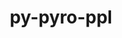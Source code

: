 ---
title: "py-pyro-ppl"
layout: cache
categories: [package, develop]
meta: {"versions": ["1.8.4"], "compilers": ["apple-clang@=15.0.0", "gcc@=13.2.0"], "oss": ["ubuntu24.04", "ventura"], "platforms": ["darwin", "linux"], "targets": ["aarch64", "x86_64_v3"], "stacks": ["ml-darwin-aarch64-mps", "ml-linux-aarch64-cpu", "ml-linux-aarch64-cuda", "ml-linux-x86_64-cpu", "ml-linux-x86_64-cuda", "root"], "num_specs": 49, "num_specs_by_stack": {"root": 49, "ml-darwin-aarch64-mps": 4, "ml-linux-aarch64-cpu": 11, "ml-linux-aarch64-cuda": 11, "ml-linux-x86_64-cpu": 12, "ml-linux-x86_64-cuda": 11}}
spec_details: [{"hash": "isotjgdpaajkf42q7gn5dxqlldsjwtck", "compiler": "apple-clang@=15.0.0", "versions": ["1.8.4"], "os": "ventura", "platform": "darwin", "target": "aarch64", "variants": ["build_system=python_pip"], "stacks": ["root", "ml-darwin-aarch64-mps"], "size": "-", "tarball": "https://binaries.spack.io/develop/build_cache/darwin-ventura-aarch64/apple-clang-15.0.0/py-pyro-ppl-1.8.4/darwin-ventura-aarch64-apple-clang-15.0.0-py-pyro-ppl-1.8.4-isotjgdpaajkf42q7gn5dxqlldsjwtck.spack"}, {"hash": "mtzbmptdzgqljm4osjf54gloia5ynfof", "compiler": "apple-clang@=15.0.0", "versions": ["1.8.4"], "os": "ventura", "platform": "darwin", "target": "aarch64", "variants": ["build_system=python_pip"], "stacks": ["root", "ml-darwin-aarch64-mps"], "size": "-", "tarball": "https://binaries.spack.io/develop/build_cache/darwin-ventura-aarch64/apple-clang-15.0.0/py-pyro-ppl-1.8.4/darwin-ventura-aarch64-apple-clang-15.0.0-py-pyro-ppl-1.8.4-mtzbmptdzgqljm4osjf54gloia5ynfof.spack"}, {"hash": "pthxntq7po4hpyu2izlhyldbutth6iwd", "compiler": "apple-clang@=15.0.0", "versions": ["1.8.4"], "os": "ventura", "platform": "darwin", "target": "aarch64", "variants": ["build_system=python_pip"], "stacks": ["root", "ml-darwin-aarch64-mps"], "size": "-", "tarball": "https://binaries.spack.io/develop/build_cache/darwin-ventura-aarch64/apple-clang-15.0.0/py-pyro-ppl-1.8.4/darwin-ventura-aarch64-apple-clang-15.0.0-py-pyro-ppl-1.8.4-pthxntq7po4hpyu2izlhyldbutth6iwd.spack"}, {"hash": "k2rgmq6j6ulzqakxe45rdhxdv52nvf4n", "compiler": "apple-clang@=15.0.0", "versions": ["1.8.4"], "os": "ventura", "platform": "darwin", "target": "aarch64", "variants": ["build_system=python_pip"], "stacks": ["root", "ml-darwin-aarch64-mps"], "size": "-", "tarball": "https://binaries.spack.io/develop/build_cache/darwin-ventura-aarch64/apple-clang-15.0.0/py-pyro-ppl-1.8.4/darwin-ventura-aarch64-apple-clang-15.0.0-py-pyro-ppl-1.8.4-k2rgmq6j6ulzqakxe45rdhxdv52nvf4n.spack"}, {"hash": "5ubrdsujipctj5ocffr2yauscmozto7h", "compiler": "gcc@=13.2.0", "versions": ["1.8.4"], "os": "ubuntu24.04", "platform": "linux", "target": "aarch64", "variants": ["build_system=python_pip"], "stacks": ["ml-linux-aarch64-cpu", "root"], "size": "-", "tarball": "https://binaries.spack.io/develop/build_cache/linux-ubuntu24.04-aarch64/gcc-13.2.0/py-pyro-ppl-1.8.4/linux-ubuntu24.04-aarch64-gcc-13.2.0-py-pyro-ppl-1.8.4-5ubrdsujipctj5ocffr2yauscmozto7h.spack"}, {"hash": "3vqiy5j4ktac3ydurfeg32ygr3v64nfo", "compiler": "gcc@=13.2.0", "versions": ["1.8.4"], "os": "ubuntu24.04", "platform": "linux", "target": "aarch64", "variants": ["build_system=python_pip"], "stacks": ["ml-linux-aarch64-cpu", "root"], "size": "-", "tarball": "https://binaries.spack.io/develop/build_cache/linux-ubuntu24.04-aarch64/gcc-13.2.0/py-pyro-ppl-1.8.4/linux-ubuntu24.04-aarch64-gcc-13.2.0-py-pyro-ppl-1.8.4-3vqiy5j4ktac3ydurfeg32ygr3v64nfo.spack"}, {"hash": "g4afdrbvdt53wjs62hwfat27thnlir47", "compiler": "gcc@=13.2.0", "versions": ["1.8.4"], "os": "ubuntu24.04", "platform": "linux", "target": "aarch64", "variants": ["build_system=python_pip"], "stacks": ["ml-linux-aarch64-cpu", "root"], "size": "-", "tarball": "https://binaries.spack.io/develop/build_cache/linux-ubuntu24.04-aarch64/gcc-13.2.0/py-pyro-ppl-1.8.4/linux-ubuntu24.04-aarch64-gcc-13.2.0-py-pyro-ppl-1.8.4-g4afdrbvdt53wjs62hwfat27thnlir47.spack"}, {"hash": "jtdmhvnjjxltpo2uwnm6tqzmmcnlilo2", "compiler": "gcc@=13.2.0", "versions": ["1.8.4"], "os": "ubuntu24.04", "platform": "linux", "target": "aarch64", "variants": ["build_system=python_pip"], "stacks": ["ml-linux-aarch64-cpu", "root"], "size": "-", "tarball": "https://binaries.spack.io/develop/build_cache/linux-ubuntu24.04-aarch64/gcc-13.2.0/py-pyro-ppl-1.8.4/linux-ubuntu24.04-aarch64-gcc-13.2.0-py-pyro-ppl-1.8.4-jtdmhvnjjxltpo2uwnm6tqzmmcnlilo2.spack"}, {"hash": "sa6fwcalgzfoalcmwhk3eddu2gn6n73b", "compiler": "gcc@=13.2.0", "versions": ["1.8.4"], "os": "ubuntu24.04", "platform": "linux", "target": "aarch64", "variants": ["build_system=python_pip"], "stacks": ["ml-linux-aarch64-cpu", "root"], "size": "-", "tarball": "https://binaries.spack.io/develop/build_cache/linux-ubuntu24.04-aarch64/gcc-13.2.0/py-pyro-ppl-1.8.4/linux-ubuntu24.04-aarch64-gcc-13.2.0-py-pyro-ppl-1.8.4-sa6fwcalgzfoalcmwhk3eddu2gn6n73b.spack"}, {"hash": "kv4dhua34dhk6zccqandvdtwdlyhon3j", "compiler": "gcc@=13.2.0", "versions": ["1.8.4"], "os": "ubuntu24.04", "platform": "linux", "target": "aarch64", "variants": ["build_system=python_pip"], "stacks": ["ml-linux-aarch64-cuda", "root"], "size": "-", "tarball": "https://binaries.spack.io/develop/build_cache/linux-ubuntu24.04-aarch64/gcc-13.2.0/py-pyro-ppl-1.8.4/linux-ubuntu24.04-aarch64-gcc-13.2.0-py-pyro-ppl-1.8.4-kv4dhua34dhk6zccqandvdtwdlyhon3j.spack"}, {"hash": "iag2i5uzu2ur7jemdu6iphhbebknrlld", "compiler": "gcc@=13.2.0", "versions": ["1.8.4"], "os": "ubuntu24.04", "platform": "linux", "target": "aarch64", "variants": ["build_system=python_pip"], "stacks": ["ml-linux-aarch64-cuda", "root"], "size": "-", "tarball": "https://binaries.spack.io/develop/build_cache/linux-ubuntu24.04-aarch64/gcc-13.2.0/py-pyro-ppl-1.8.4/linux-ubuntu24.04-aarch64-gcc-13.2.0-py-pyro-ppl-1.8.4-iag2i5uzu2ur7jemdu6iphhbebknrlld.spack"}, {"hash": "rgch5nsxutbx7qmnhshq67f3ejyq3uub", "compiler": "gcc@=13.2.0", "versions": ["1.8.4"], "os": "ubuntu24.04", "platform": "linux", "target": "aarch64", "variants": ["build_system=python_pip"], "stacks": ["ml-linux-aarch64-cuda", "root"], "size": "-", "tarball": "https://binaries.spack.io/develop/build_cache/linux-ubuntu24.04-aarch64/gcc-13.2.0/py-pyro-ppl-1.8.4/linux-ubuntu24.04-aarch64-gcc-13.2.0-py-pyro-ppl-1.8.4-rgch5nsxutbx7qmnhshq67f3ejyq3uub.spack"}, {"hash": "atclm5ml2xixavufcuxruts6eavhmdwq", "compiler": "gcc@=13.2.0", "versions": ["1.8.4"], "os": "ubuntu24.04", "platform": "linux", "target": "aarch64", "variants": ["build_system=python_pip"], "stacks": ["ml-linux-aarch64-cuda", "root"], "size": "-", "tarball": "https://binaries.spack.io/develop/build_cache/linux-ubuntu24.04-aarch64/gcc-13.2.0/py-pyro-ppl-1.8.4/linux-ubuntu24.04-aarch64-gcc-13.2.0-py-pyro-ppl-1.8.4-atclm5ml2xixavufcuxruts6eavhmdwq.spack"}, {"hash": "xwis735fozudqtkmzkr42cnwucpfxgqd", "compiler": "gcc@=13.2.0", "versions": ["1.8.4"], "os": "ubuntu24.04", "platform": "linux", "target": "aarch64", "variants": ["build_system=python_pip"], "stacks": ["ml-linux-aarch64-cpu", "root"], "size": "-", "tarball": "https://binaries.spack.io/develop/build_cache/linux-ubuntu24.04-aarch64/gcc-13.2.0/py-pyro-ppl-1.8.4/linux-ubuntu24.04-aarch64-gcc-13.2.0-py-pyro-ppl-1.8.4-xwis735fozudqtkmzkr42cnwucpfxgqd.spack"}, {"hash": "cdp4yfrczylru5yzjnbr56e4l2cjbclm", "compiler": "gcc@=13.2.0", "versions": ["1.8.4"], "os": "ubuntu24.04", "platform": "linux", "target": "aarch64", "variants": ["build_system=python_pip"], "stacks": ["ml-linux-aarch64-cpu", "root"], "size": "-", "tarball": "https://binaries.spack.io/develop/build_cache/linux-ubuntu24.04-aarch64/gcc-13.2.0/py-pyro-ppl-1.8.4/linux-ubuntu24.04-aarch64-gcc-13.2.0-py-pyro-ppl-1.8.4-cdp4yfrczylru5yzjnbr56e4l2cjbclm.spack"}, {"hash": "rfukicj2ehesry5mbstse4b4mrzh4zxk", "compiler": "gcc@=13.2.0", "versions": ["1.8.4"], "os": "ubuntu24.04", "platform": "linux", "target": "aarch64", "variants": ["build_system=python_pip"], "stacks": ["ml-linux-aarch64-cuda", "root"], "size": "-", "tarball": "https://binaries.spack.io/develop/build_cache/linux-ubuntu24.04-aarch64/gcc-13.2.0/py-pyro-ppl-1.8.4/linux-ubuntu24.04-aarch64-gcc-13.2.0-py-pyro-ppl-1.8.4-rfukicj2ehesry5mbstse4b4mrzh4zxk.spack"}, {"hash": "giedx32tccqzbhvb6nhaxf6vjm4htctn", "compiler": "gcc@=13.2.0", "versions": ["1.8.4"], "os": "ubuntu24.04", "platform": "linux", "target": "aarch64", "variants": ["build_system=python_pip"], "stacks": ["ml-linux-aarch64-cuda", "root"], "size": "-", "tarball": "https://binaries.spack.io/develop/build_cache/linux-ubuntu24.04-aarch64/gcc-13.2.0/py-pyro-ppl-1.8.4/linux-ubuntu24.04-aarch64-gcc-13.2.0-py-pyro-ppl-1.8.4-giedx32tccqzbhvb6nhaxf6vjm4htctn.spack"}, {"hash": "lxzcqfoxmcbkelptfdh2q3tx6roflsq4", "compiler": "gcc@=13.2.0", "versions": ["1.8.4"], "os": "ubuntu24.04", "platform": "linux", "target": "aarch64", "variants": ["build_system=python_pip"], "stacks": ["ml-linux-aarch64-cpu", "root"], "size": "-", "tarball": "https://binaries.spack.io/develop/build_cache/linux-ubuntu24.04-aarch64/gcc-13.2.0/py-pyro-ppl-1.8.4/linux-ubuntu24.04-aarch64-gcc-13.2.0-py-pyro-ppl-1.8.4-lxzcqfoxmcbkelptfdh2q3tx6roflsq4.spack"}, {"hash": "57wjhccd2g6xqrjatgxxndxbx7arqvj5", "compiler": "gcc@=13.2.0", "versions": ["1.8.4"], "os": "ubuntu24.04", "platform": "linux", "target": "aarch64", "variants": ["build_system=python_pip"], "stacks": ["ml-linux-aarch64-cpu", "root"], "size": "-", "tarball": "https://binaries.spack.io/develop/build_cache/linux-ubuntu24.04-aarch64/gcc-13.2.0/py-pyro-ppl-1.8.4/linux-ubuntu24.04-aarch64-gcc-13.2.0-py-pyro-ppl-1.8.4-57wjhccd2g6xqrjatgxxndxbx7arqvj5.spack"}, {"hash": "35frkynxs7prd2cimr4ch3osvc4qk2wy", "compiler": "gcc@=13.2.0", "versions": ["1.8.4"], "os": "ubuntu24.04", "platform": "linux", "target": "aarch64", "variants": ["build_system=python_pip"], "stacks": ["ml-linux-aarch64-cuda", "root"], "size": "-", "tarball": "https://binaries.spack.io/develop/build_cache/linux-ubuntu24.04-aarch64/gcc-13.2.0/py-pyro-ppl-1.8.4/linux-ubuntu24.04-aarch64-gcc-13.2.0-py-pyro-ppl-1.8.4-35frkynxs7prd2cimr4ch3osvc4qk2wy.spack"}, {"hash": "i4v5cy4naseyc4ylblkylvddwhpokour", "compiler": "gcc@=13.2.0", "versions": ["1.8.4"], "os": "ubuntu24.04", "platform": "linux", "target": "aarch64", "variants": ["build_system=python_pip"], "stacks": ["ml-linux-aarch64-cpu", "root"], "size": "-", "tarball": "https://binaries.spack.io/develop/build_cache/linux-ubuntu24.04-aarch64/gcc-13.2.0/py-pyro-ppl-1.8.4/linux-ubuntu24.04-aarch64-gcc-13.2.0-py-pyro-ppl-1.8.4-i4v5cy4naseyc4ylblkylvddwhpokour.spack"}, {"hash": "rjjanzkbp22immwjkm72eaqyzwgdxhjh", "compiler": "gcc@=13.2.0", "versions": ["1.8.4"], "os": "ubuntu24.04", "platform": "linux", "target": "aarch64", "variants": ["build_system=python_pip"], "stacks": ["ml-linux-aarch64-cuda", "root"], "size": "-", "tarball": "https://binaries.spack.io/develop/build_cache/linux-ubuntu24.04-aarch64/gcc-13.2.0/py-pyro-ppl-1.8.4/linux-ubuntu24.04-aarch64-gcc-13.2.0-py-pyro-ppl-1.8.4-rjjanzkbp22immwjkm72eaqyzwgdxhjh.spack"}, {"hash": "2sdtlieysl6fjdatyq7uqldwxed5cfg6", "compiler": "gcc@=13.2.0", "versions": ["1.8.4"], "os": "ubuntu24.04", "platform": "linux", "target": "aarch64", "variants": ["build_system=python_pip"], "stacks": ["ml-linux-aarch64-cpu", "root"], "size": "-", "tarball": "https://binaries.spack.io/develop/build_cache/linux-ubuntu24.04-aarch64/gcc-13.2.0/py-pyro-ppl-1.8.4/linux-ubuntu24.04-aarch64-gcc-13.2.0-py-pyro-ppl-1.8.4-2sdtlieysl6fjdatyq7uqldwxed5cfg6.spack"}, {"hash": "wnzqicijs6od3z4bksmzqajguojk6ixl", "compiler": "gcc@=13.2.0", "versions": ["1.8.4"], "os": "ubuntu24.04", "platform": "linux", "target": "aarch64", "variants": ["build_system=python_pip"], "stacks": ["ml-linux-aarch64-cuda", "root"], "size": "-", "tarball": "https://binaries.spack.io/develop/build_cache/linux-ubuntu24.04-aarch64/gcc-13.2.0/py-pyro-ppl-1.8.4/linux-ubuntu24.04-aarch64-gcc-13.2.0-py-pyro-ppl-1.8.4-wnzqicijs6od3z4bksmzqajguojk6ixl.spack"}, {"hash": "ajkaxxkz73bgrvzu2fkaf3piyly4ly7m", "compiler": "gcc@=13.2.0", "versions": ["1.8.4"], "os": "ubuntu24.04", "platform": "linux", "target": "aarch64", "variants": ["build_system=python_pip"], "stacks": ["ml-linux-aarch64-cuda", "root"], "size": "-", "tarball": "https://binaries.spack.io/develop/build_cache/linux-ubuntu24.04-aarch64/gcc-13.2.0/py-pyro-ppl-1.8.4/linux-ubuntu24.04-aarch64-gcc-13.2.0-py-pyro-ppl-1.8.4-ajkaxxkz73bgrvzu2fkaf3piyly4ly7m.spack"}, {"hash": "72zb34xqy4lx6tmybjduck2rwlbcet4q", "compiler": "gcc@=13.2.0", "versions": ["1.8.4"], "os": "ubuntu24.04", "platform": "linux", "target": "aarch64", "variants": ["build_system=python_pip"], "stacks": ["ml-linux-aarch64-cuda", "root"], "size": "-", "tarball": "https://binaries.spack.io/develop/build_cache/linux-ubuntu24.04-aarch64/gcc-13.2.0/py-pyro-ppl-1.8.4/linux-ubuntu24.04-aarch64-gcc-13.2.0-py-pyro-ppl-1.8.4-72zb34xqy4lx6tmybjduck2rwlbcet4q.spack"}, {"hash": "btbgtarvj5e6aovpztltqxw5xk4ed4b4", "compiler": "gcc@=13.2.0", "versions": ["1.8.4"], "os": "ubuntu24.04", "platform": "linux", "target": "x86_64_v3", "variants": ["build_system=python_pip"], "stacks": ["root", "ml-linux-x86_64-cpu"], "size": "-", "tarball": "https://binaries.spack.io/develop/build_cache/linux-ubuntu24.04-x86_64_v3/gcc-13.2.0/py-pyro-ppl-1.8.4/linux-ubuntu24.04-x86_64_v3-gcc-13.2.0-py-pyro-ppl-1.8.4-btbgtarvj5e6aovpztltqxw5xk4ed4b4.spack"}, {"hash": "qjeyugazivkrfimtiqzpdq3slhwsafl6", "compiler": "gcc@=13.2.0", "versions": ["1.8.4"], "os": "ubuntu24.04", "platform": "linux", "target": "x86_64_v3", "variants": ["build_system=python_pip"], "stacks": ["ml-linux-x86_64-cuda", "root"], "size": "-", "tarball": "https://binaries.spack.io/develop/build_cache/linux-ubuntu24.04-x86_64_v3/gcc-13.2.0/py-pyro-ppl-1.8.4/linux-ubuntu24.04-x86_64_v3-gcc-13.2.0-py-pyro-ppl-1.8.4-qjeyugazivkrfimtiqzpdq3slhwsafl6.spack"}, {"hash": "ydletzpzhp5nxql3wrnkzr2rge4eatcx", "compiler": "gcc@=13.2.0", "versions": ["1.8.4"], "os": "ubuntu24.04", "platform": "linux", "target": "x86_64_v3", "variants": ["build_system=python_pip"], "stacks": ["root", "ml-linux-x86_64-cpu"], "size": "-", "tarball": "https://binaries.spack.io/develop/build_cache/linux-ubuntu24.04-x86_64_v3/gcc-13.2.0/py-pyro-ppl-1.8.4/linux-ubuntu24.04-x86_64_v3-gcc-13.2.0-py-pyro-ppl-1.8.4-ydletzpzhp5nxql3wrnkzr2rge4eatcx.spack"}, {"hash": "lpyjza7erpaz3xbqxu2pneptotj322cv", "compiler": "gcc@=13.2.0", "versions": ["1.8.4"], "os": "ubuntu24.04", "platform": "linux", "target": "x86_64_v3", "variants": ["build_system=python_pip"], "stacks": ["root", "ml-linux-x86_64-cpu"], "size": "-", "tarball": "https://binaries.spack.io/develop/build_cache/linux-ubuntu24.04-x86_64_v3/gcc-13.2.0/py-pyro-ppl-1.8.4/linux-ubuntu24.04-x86_64_v3-gcc-13.2.0-py-pyro-ppl-1.8.4-lpyjza7erpaz3xbqxu2pneptotj322cv.spack"}, {"hash": "oq2vw7kp3m4k6pgfjhm75tkd43wv7ajo", "compiler": "gcc@=13.2.0", "versions": ["1.8.4"], "os": "ubuntu24.04", "platform": "linux", "target": "x86_64_v3", "variants": ["build_system=python_pip"], "stacks": ["root", "ml-linux-x86_64-cpu"], "size": "-", "tarball": "https://binaries.spack.io/develop/build_cache/linux-ubuntu24.04-x86_64_v3/gcc-13.2.0/py-pyro-ppl-1.8.4/linux-ubuntu24.04-x86_64_v3-gcc-13.2.0-py-pyro-ppl-1.8.4-oq2vw7kp3m4k6pgfjhm75tkd43wv7ajo.spack"}, {"hash": "y3lkvdz2x7npudjmv3atwb7z2zu2cfbn", "compiler": "gcc@=13.2.0", "versions": ["1.8.4"], "os": "ubuntu24.04", "platform": "linux", "target": "x86_64_v3", "variants": ["build_system=python_pip"], "stacks": ["root", "ml-linux-x86_64-cpu"], "size": "-", "tarball": "https://binaries.spack.io/develop/build_cache/linux-ubuntu24.04-x86_64_v3/gcc-13.2.0/py-pyro-ppl-1.8.4/linux-ubuntu24.04-x86_64_v3-gcc-13.2.0-py-pyro-ppl-1.8.4-y3lkvdz2x7npudjmv3atwb7z2zu2cfbn.spack"}, {"hash": "yhtazw7bk3qxi75tp5jteuwm766y4pbm", "compiler": "gcc@=13.2.0", "versions": ["1.8.4"], "os": "ubuntu24.04", "platform": "linux", "target": "x86_64_v3", "variants": ["build_system=python_pip"], "stacks": ["ml-linux-x86_64-cuda", "root"], "size": "-", "tarball": "https://binaries.spack.io/develop/build_cache/linux-ubuntu24.04-x86_64_v3/gcc-13.2.0/py-pyro-ppl-1.8.4/linux-ubuntu24.04-x86_64_v3-gcc-13.2.0-py-pyro-ppl-1.8.4-yhtazw7bk3qxi75tp5jteuwm766y4pbm.spack"}, {"hash": "uvbjkoxpvqrxz6mrisfanyxhhkxicoka", "compiler": "gcc@=13.2.0", "versions": ["1.8.4"], "os": "ubuntu24.04", "platform": "linux", "target": "x86_64_v3", "variants": ["build_system=python_pip"], "stacks": ["root", "ml-linux-x86_64-cpu"], "size": "-", "tarball": "https://binaries.spack.io/develop/build_cache/linux-ubuntu24.04-x86_64_v3/gcc-13.2.0/py-pyro-ppl-1.8.4/linux-ubuntu24.04-x86_64_v3-gcc-13.2.0-py-pyro-ppl-1.8.4-uvbjkoxpvqrxz6mrisfanyxhhkxicoka.spack"}, {"hash": "cxclcz4rte6rdkxfz46y36j5gjgonsmx", "compiler": "gcc@=13.2.0", "versions": ["1.8.4"], "os": "ubuntu24.04", "platform": "linux", "target": "x86_64_v3", "variants": ["build_system=python_pip"], "stacks": ["ml-linux-x86_64-cuda", "root"], "size": "-", "tarball": "https://binaries.spack.io/develop/build_cache/linux-ubuntu24.04-x86_64_v3/gcc-13.2.0/py-pyro-ppl-1.8.4/linux-ubuntu24.04-x86_64_v3-gcc-13.2.0-py-pyro-ppl-1.8.4-cxclcz4rte6rdkxfz46y36j5gjgonsmx.spack"}, {"hash": "r5zwhcfckpwhad24mwp4oxfya7yxeqkc", "compiler": "gcc@=13.2.0", "versions": ["1.8.4"], "os": "ubuntu24.04", "platform": "linux", "target": "x86_64_v3", "variants": ["build_system=python_pip"], "stacks": ["root", "ml-linux-x86_64-cpu"], "size": "-", "tarball": "https://binaries.spack.io/develop/build_cache/linux-ubuntu24.04-x86_64_v3/gcc-13.2.0/py-pyro-ppl-1.8.4/linux-ubuntu24.04-x86_64_v3-gcc-13.2.0-py-pyro-ppl-1.8.4-r5zwhcfckpwhad24mwp4oxfya7yxeqkc.spack"}, {"hash": "m4xttvnlkjuch637diredttczvrxlj2i", "compiler": "gcc@=13.2.0", "versions": ["1.8.4"], "os": "ubuntu24.04", "platform": "linux", "target": "x86_64_v3", "variants": ["build_system=python_pip"], "stacks": ["ml-linux-x86_64-cuda", "root"], "size": "-", "tarball": "https://binaries.spack.io/develop/build_cache/linux-ubuntu24.04-x86_64_v3/gcc-13.2.0/py-pyro-ppl-1.8.4/linux-ubuntu24.04-x86_64_v3-gcc-13.2.0-py-pyro-ppl-1.8.4-m4xttvnlkjuch637diredttczvrxlj2i.spack"}, {"hash": "s3aepi7kzskijatbrryry6wronra7p6x", "compiler": "gcc@=13.2.0", "versions": ["1.8.4"], "os": "ubuntu24.04", "platform": "linux", "target": "x86_64_v3", "variants": ["build_system=python_pip"], "stacks": ["root", "ml-linux-x86_64-cpu"], "size": "-", "tarball": "https://binaries.spack.io/develop/build_cache/linux-ubuntu24.04-x86_64_v3/gcc-13.2.0/py-pyro-ppl-1.8.4/linux-ubuntu24.04-x86_64_v3-gcc-13.2.0-py-pyro-ppl-1.8.4-s3aepi7kzskijatbrryry6wronra7p6x.spack"}, {"hash": "cp5kmih6xchhwokmun2a2zonksrfx6cx", "compiler": "gcc@=13.2.0", "versions": ["1.8.4"], "os": "ubuntu24.04", "platform": "linux", "target": "x86_64_v3", "variants": ["build_system=python_pip"], "stacks": ["root", "ml-linux-x86_64-cpu"], "size": "-", "tarball": "https://binaries.spack.io/develop/build_cache/linux-ubuntu24.04-x86_64_v3/gcc-13.2.0/py-pyro-ppl-1.8.4/linux-ubuntu24.04-x86_64_v3-gcc-13.2.0-py-pyro-ppl-1.8.4-cp5kmih6xchhwokmun2a2zonksrfx6cx.spack"}, {"hash": "hqtlwalndn2qwioxlcj72cik5z5eoni6", "compiler": "gcc@=13.2.0", "versions": ["1.8.4"], "os": "ubuntu24.04", "platform": "linux", "target": "x86_64_v3", "variants": ["build_system=python_pip"], "stacks": ["ml-linux-x86_64-cuda", "root"], "size": "-", "tarball": "https://binaries.spack.io/develop/build_cache/linux-ubuntu24.04-x86_64_v3/gcc-13.2.0/py-pyro-ppl-1.8.4/linux-ubuntu24.04-x86_64_v3-gcc-13.2.0-py-pyro-ppl-1.8.4-hqtlwalndn2qwioxlcj72cik5z5eoni6.spack"}, {"hash": "mfmubk5r7cbleu5ypm2wwufnqoglqs23", "compiler": "gcc@=13.2.0", "versions": ["1.8.4"], "os": "ubuntu24.04", "platform": "linux", "target": "x86_64_v3", "variants": ["build_system=python_pip"], "stacks": ["ml-linux-x86_64-cuda", "root"], "size": "-", "tarball": "https://binaries.spack.io/develop/build_cache/linux-ubuntu24.04-x86_64_v3/gcc-13.2.0/py-pyro-ppl-1.8.4/linux-ubuntu24.04-x86_64_v3-gcc-13.2.0-py-pyro-ppl-1.8.4-mfmubk5r7cbleu5ypm2wwufnqoglqs23.spack"}, {"hash": "uzaazdkcsviwenqudwpjp3dnsx3ryb2o", "compiler": "gcc@=13.2.0", "versions": ["1.8.4"], "os": "ubuntu24.04", "platform": "linux", "target": "x86_64_v3", "variants": ["build_system=python_pip"], "stacks": ["ml-linux-x86_64-cuda", "root"], "size": "-", "tarball": "https://binaries.spack.io/develop/build_cache/linux-ubuntu24.04-x86_64_v3/gcc-13.2.0/py-pyro-ppl-1.8.4/linux-ubuntu24.04-x86_64_v3-gcc-13.2.0-py-pyro-ppl-1.8.4-uzaazdkcsviwenqudwpjp3dnsx3ryb2o.spack"}, {"hash": "gcslmupg4l2afvq5xcqxi7yjo53cpj5o", "compiler": "gcc@=13.2.0", "versions": ["1.8.4"], "os": "ubuntu24.04", "platform": "linux", "target": "x86_64_v3", "variants": ["build_system=python_pip"], "stacks": ["ml-linux-x86_64-cuda", "root"], "size": "-", "tarball": "https://binaries.spack.io/develop/build_cache/linux-ubuntu24.04-x86_64_v3/gcc-13.2.0/py-pyro-ppl-1.8.4/linux-ubuntu24.04-x86_64_v3-gcc-13.2.0-py-pyro-ppl-1.8.4-gcslmupg4l2afvq5xcqxi7yjo53cpj5o.spack"}, {"hash": "uxmohdazpnbzgy47mufl3o7aon26fx5k", "compiler": "gcc@=13.2.0", "versions": ["1.8.4"], "os": "ubuntu24.04", "platform": "linux", "target": "x86_64_v3", "variants": ["build_system=python_pip"], "stacks": ["root", "ml-linux-x86_64-cpu"], "size": "-", "tarball": "https://binaries.spack.io/develop/build_cache/linux-ubuntu24.04-x86_64_v3/gcc-13.2.0/py-pyro-ppl-1.8.4/linux-ubuntu24.04-x86_64_v3-gcc-13.2.0-py-pyro-ppl-1.8.4-uxmohdazpnbzgy47mufl3o7aon26fx5k.spack"}, {"hash": "alzebghkctv674rfovfnuc7m5cre6xgc", "compiler": "gcc@=13.2.0", "versions": ["1.8.4"], "os": "ubuntu24.04", "platform": "linux", "target": "x86_64_v3", "variants": ["build_system=python_pip"], "stacks": ["root", "ml-linux-x86_64-cpu"], "size": "-", "tarball": "https://binaries.spack.io/develop/build_cache/linux-ubuntu24.04-x86_64_v3/gcc-13.2.0/py-pyro-ppl-1.8.4/linux-ubuntu24.04-x86_64_v3-gcc-13.2.0-py-pyro-ppl-1.8.4-alzebghkctv674rfovfnuc7m5cre6xgc.spack"}, {"hash": "hmogu34dpwq7q7o5implawdgypmng2kv", "compiler": "gcc@=13.2.0", "versions": ["1.8.4"], "os": "ubuntu24.04", "platform": "linux", "target": "x86_64_v3", "variants": ["build_system=python_pip"], "stacks": ["ml-linux-x86_64-cuda", "root"], "size": "-", "tarball": "https://binaries.spack.io/develop/build_cache/linux-ubuntu24.04-x86_64_v3/gcc-13.2.0/py-pyro-ppl-1.8.4/linux-ubuntu24.04-x86_64_v3-gcc-13.2.0-py-pyro-ppl-1.8.4-hmogu34dpwq7q7o5implawdgypmng2kv.spack"}, {"hash": "uvygtnx4yoggvub4lm64idospsigqiok", "compiler": "gcc@=13.2.0", "versions": ["1.8.4"], "os": "ubuntu24.04", "platform": "linux", "target": "x86_64_v3", "variants": ["build_system=python_pip"], "stacks": ["ml-linux-x86_64-cuda", "root"], "size": "-", "tarball": "https://binaries.spack.io/develop/build_cache/linux-ubuntu24.04-x86_64_v3/gcc-13.2.0/py-pyro-ppl-1.8.4/linux-ubuntu24.04-x86_64_v3-gcc-13.2.0-py-pyro-ppl-1.8.4-uvygtnx4yoggvub4lm64idospsigqiok.spack"}, {"hash": "wlhihh7xy2pqyth265bvwwfuxm6p72kn", "compiler": "gcc@=13.2.0", "versions": ["1.8.4"], "os": "ubuntu24.04", "platform": "linux", "target": "x86_64_v3", "variants": ["build_system=python_pip"], "stacks": ["ml-linux-x86_64-cuda", "root"], "size": "-", "tarball": "https://binaries.spack.io/develop/build_cache/linux-ubuntu24.04-x86_64_v3/gcc-13.2.0/py-pyro-ppl-1.8.4/linux-ubuntu24.04-x86_64_v3-gcc-13.2.0-py-pyro-ppl-1.8.4-wlhihh7xy2pqyth265bvwwfuxm6p72kn.spack"}, {"hash": "7itexpe3kt6fpcufvthbe6wqui2m4qdj", "compiler": "gcc@=13.2.0", "versions": ["1.8.4"], "os": "ubuntu24.04", "platform": "linux", "target": "x86_64_v3", "variants": ["build_system=python_pip"], "stacks": ["root", "ml-linux-x86_64-cpu"], "size": "-", "tarball": "https://binaries.spack.io/develop/build_cache/linux-ubuntu24.04-x86_64_v3/gcc-13.2.0/py-pyro-ppl-1.8.4/linux-ubuntu24.04-x86_64_v3-gcc-13.2.0-py-pyro-ppl-1.8.4-7itexpe3kt6fpcufvthbe6wqui2m4qdj.spack"}]
---